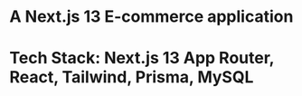 # A Next.js 13 E-commerce application
# Tech Stack: Next.js 13 App Router, React, Tailwind, Prisma, MySQL


